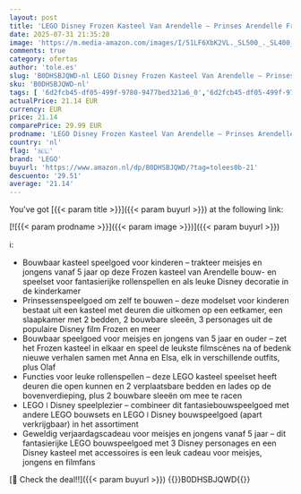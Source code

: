```yaml
---
layout: post
title: 'LEGO Disney Frozen Kasteel Van Arendelle – Prinses Arendelle Frozen Kasteel Bouwpakket – Incl. Anna en Elsa Poppetjes Plus Olaf en Pinguïn Figuren – Cadeau voor Meisjes Vanaf 5 Jaar – 43265'
date: 2025-07-31 21:35:28
image: 'https://m.media-amazon.com/images/I/51LF6XbK2VL._SL500_._SL400_.jpg'
comments: true
category: ofertas
author: 'tole.es'
slug: 'B0DHSBJQWD-nl LEGO Disney Frozen Kasteel Van Arendelle – Prinses...'
sku: 'B0DHSBJQWD-nl'
tags: [ '6d2fcb45-df05-499f-9780-9477bed321a6_0','6d2fcb45-df05-499f-9780-9477bed321a6_501','Arborist Merchandising Root','Bouw- & constructiespeelgoed','Creatieve spellen','Educatief speelgoed','Self Service','Special Features Stores','Speelgoed & spellen','Speelgoedbouwsets','lego','🇳🇱', ]
actualPrice: 21.14 EUR
currency: EUR
price: 21.14
comparePrice: 29.99 EUR
prodname: 'LEGO Disney Frozen Kasteel Van Arendelle – Prinses Arendelle Frozen Kasteel Bouwpakket – Incl. Anna en Elsa Poppetjes Plus Olaf en Pinguïn Figuren – Cadeau voor Meisjes Vanaf 5 Jaar – 43265'
country: 'nl'
flag: '🇳🇱'
brand: 'LEGO'
buyurl: 'https://www.amazon.nl/dp/B0DHSBJQWD/?tag=tolees0b-21'
descuento: '29.51'
average: '21.14'
---
```


You've got [{{< param title >}}]({{< param buyurl >}}) at the following link:

[![{{< param prodname >}}]({{< param image >}})]({{< param buyurl >}})

ℹ️:

- Bouwbaar kasteel speelgoed voor kinderen – trakteer meisjes en jongens vanaf 5 jaar op deze Frozen kasteel van Arendelle bouw- en speelset voor fantasierijke rollenspellen en als leuke Disney decoratie in de kinderkamer
- Prinsessenspeelgoed om zelf te bouwen – deze modelset voor kinderen bestaat uit een kasteel met deuren die uitkomen op een eetkamer, een slaapkamer met 2 bedden, 2 bouwbare sleeën, 3 personages uit de populaire Disney film Frozen en meer
- Bouwbaar speelgoed voor meisjes en jongens van 5 jaar en ouder – zet het Frozen kasteel in elkaar en speel de leukste filmscènes na of bedenk nieuwe verhalen samen met Anna en Elsa, elk in verschillende outfits, plus Olaf
- Functies voor leuke rollenspellen – deze LEGO kasteel speelset heeft deuren die open kunnen en 2 verplaatsbare bedden en lades op de bovenverdieping, plus 2 bouwbare sleeën om mee te racen
- LEGO ǀ Disney speelplezier – combineer dit fantasiebouwspeelgoed met andere LEGO bouwsets en LEGO ǀ Disney bouwspeelgoed (apart verkrijgbaar) in het assortiment
- Geweldig verjaardagscadeau voor meisjes en jongens vanaf 5 jaar – dit fantasierijke LEGO bouwspeelgoed met 3 Disney personages en een Disney kasteel met accessoires is een leuk cadeau voor meisjes, jongens en filmfans

[🛒 Check the deal!!]({{< param buyurl >}})
{{<world>}}B0DHSBJQWD{{</world>}}

